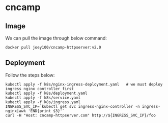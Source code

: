 # cncamp

## Image
We can pull the image through below command:
```shell
docker pull joey100/cncamp-httpserver:v2.0
```

## Deployment

Follow the steps below:
```
kubectl apply -f k8s/nginx-ingress-deployment.yaml   # we must deploy ingress nginx controller first
kubectl apply -f k8s/deployment.yaml
kubectl apply -f k8s/service.yaml
kubectl apply -f k8s/ingress.yaml
INGRESS_SVC_IP=`kubectl get svc ingress-nginx-controller -n ingress-nginx|awk 'END{print $3}'`
curl -H "Host: cncamp-httpserver.com" http://${INGRESS_SVC_IP}/foo
```
